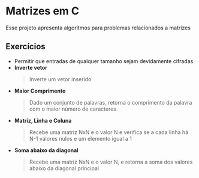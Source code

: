 # Matrizes em C

Esse projeto apresenta algoritmos para problemas relacionados a matrizes

## Exercícios
- Permitir que entradas de qualquer tamanho sejam devidamente cifradas
- **Inverte vetor**
	> Inverte um vetor inserido
- **Maior Comprimento**
	> Dado um conjunto de palavras, retorna o comprimento da palavra com o maior número de caracteres
- **Matriz, Linha e Coluna**
	> Recebe uma matriz NxN e o valor N e verifica se a cada linha há N-1 valores nulos e um elemento igual a 1	
- **Soma abaixo da diagonal**
	> Recebe uma matriz NxN e o valor N, e retorna a soma dos valores abaixo da diagonal principal
